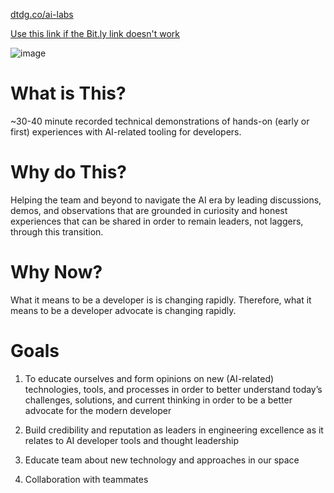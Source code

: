 [dtdg.co/ai-labs](https://dtdg.co/ai-labs)

[Use this link if the Bit.ly link doesn't work](https://ai-experiments-lab.netlify.app/)

![image](https://github.com/user-attachments/assets/9e985980-4722-48d7-9cca-9caf4d3948d3)

# What is This? 

~30-40 minute recorded technical demonstrations of hands-on (early or first) experiences with AI-related tooling for developers.

# Why do This?

Helping the team and beyond to navigate the AI era by leading discussions, demos, and observations that are grounded in curiosity and honest experiences that can be shared in order to remain leaders, not laggers, through this transition.

# Why Now?

What it means to be a developer is is changing rapidly. Therefore, what it means to be a developer advocate is changing rapidly.

# Goals

1. To educate ourselves and form opinions on new (AI-related) technologies, tools, and processes in order to better understand today’s challenges, solutions, and current thinking in order to be a better advocate for the modern developer

2. Build credibility and reputation as leaders in engineering excellence as it relates to AI developer tools and thought leadership

3. Educate team about new technology and approaches in our space

4. Collaboration with teammates

